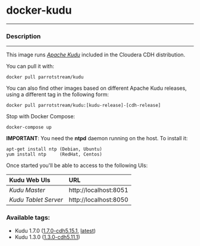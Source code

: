 # **docker-kudu**
___

### Description
___

This image runs [*Apache Kudu*](https://kudu.apache.org/) included in the Cloudera CDH distribution.

You can pull it with:

    docker pull parrotstream/kudu

You can also find other images based on different Apache Kudu releases, using a different tag in the following form:

    docker pull parrotstream/kudu:[kudu-release]-[cdh-release]


Stop with Docker Compose:

    docker-compose up

**IMPORTANT**: You need the **ntpd** daemon running on the host. To install it:

    apt-get install ntp (Debian, Ubuntu)
    yum install ntp     (RedHat, Centos)

Once started you'll be able to access to the following UIs:

| **Kudu Web UIs**           |**URL**                    |
|:----------------------------|:--------------------------|
| *Kudu Master*               | http://localhost:8051     |
| *Kudu Tablet Server*        | http://localhost:8050     |

### Available tags:

- Kudu 1.7.0 ([1.7.0-cdh5.15.1](https://github.com/parrot-stream/docker-kudu/blob/1.7.0-cdh5.15.1/Dockerfile), [latest](https://github.com/parrot-stream/docker-kudu/blob/latest/Dockerfile))
- Kudu 1.3.0 ([1.3.0-cdh5.11.1](https://github.com/parrot-stream/docker-kudu/blob/1.3.0-cdh5.11.1/Dockerfile))
